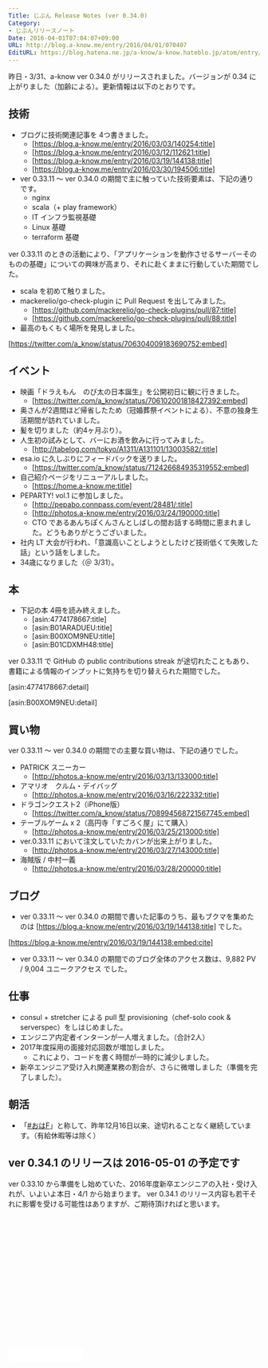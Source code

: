 ```yaml
---
Title: じぶん Release Notes (ver 0.34.0)
Category:
- じぶんリリースノート
Date: 2016-04-01T07:04:07+09:00
URL: http://blog.a-know.me/entry/2016/04/01/070407
EditURL: https://blog.hatena.ne.jp/a-know/a-know.hateblo.jp/atom/entry/10328537792369298619
---
```


昨日・3/31、a-know ver 0.34.0 がリリースされました。バージョンが 0.34 に上がりました（加齢による）。更新情報は以下のとおりです。




<!-- more -->




## 技術
* ブログに技術関連記事を 4つ書きました。
    * [https://blog.a-know.me/entry/2016/03/03/140254:title]
    * [https://blog.a-know.me/entry/2016/03/12/112621:title]
    * [https://blog.a-know.me/entry/2016/03/19/144138:title]
    * [https://blog.a-know.me/entry/2016/03/30/194506:title]
* ver 0.33.11 〜 ver 0.34.0 の期間で主に触っていた技術要素は、下記の通りです。
    * nginx
    * scala（+ play framework）
    * IT インフラ監視基礎
    * Linux 基礎
    * terraform 基礎


ver 0.33.11 のときの活動により、「アプリケーションを動作させるサーバーそのものの基礎」についての興味が高まり、それに赴くままに行動していた期間でした。


* scala を初めて触りました。
* mackerelio/go-check-plugin に Pull Request を出してみました。
    * [https://github.com/mackerelio/go-check-plugins/pull/87:title]
    * [https://github.com/mackerelio/go-check-plugins/pull/88:title]
* 最高のもくもく場所を発見しました。


[https://twitter.com/a_know/status/706304009183690752:embed]



## イベント

* 映画「ドラえもん　のび太の日本誕生」を公開初日に観に行きました。
    * [https://twitter.com/a_know/status/706102001818427392:embed]
* 奥さんが2週間ほど帰省したため（冠婚葬祭イベントによる）、不意の独身生活期間が訪れていました。
* 髪を切りました（約4ヶ月ぶり）。
* 人生初の試みとして、バーにお酒を飲みに行ってみました。
    * [http://tabelog.com/tokyo/A1311/A131101/13003582/:title]
* esa.io に久しぶりにフィードバックを送りました。
    * [https://twitter.com/a_know/status/712426684935319552:embed]
* 自己紹介ページをリニューアルしました。
    * [https://home.a-know.me:title]
* PEPARTY! vol.1 に参加しました。
    * [http://pepabo.connpass.com/event/28481/:title]
    * [http://photos.a-know.me/entry/2016/03/24/190000:title]
    * CTO であるあんちぽくんさんとしばしの間お話する時間に恵まれました。どうもありがとうございました。
* 社内 LT 大会が行われ、「意識高いことしようとしたけど技術低くて失敗した話」という話をしました。
* 34歳になりました（＠ 3/31）。



## 本
* 下記の本 4冊を読み終えました。
    * [asin:4774178667:title]
    * [asin:B01ARADUEU:title]
    * [asin:B00XOM9NEU:title]
    * [asin:B01CDXMH48:title]





ver 0.33.11 で GitHub の public contributions streak が途切れたこともあり、書籍による情報のインプットに気持ちを切り替えられた期間でした。




[asin:4774178667:detail]





[asin:B00XOM9NEU:detail]





## 買い物
ver 0.33.11 〜 ver 0.34.0 の期間での主要な買い物は、下記の通りでした。


* PATRICK スニーカー
    * [http://photos.a-know.me/entry/2016/03/13/133000:title]
* アマリオ　クルム・デイバッグ
    * [http://photos.a-know.me/entry/2016/03/16/222332:title]
* ドラゴンクエスト2（iPhone版）
    * [https://twitter.com/a_know/status/708994568721567745:embed]
* テーブルゲーム x 2（高円寺「すごろく屋」にて購入）
    * [http://photos.a-know.me/entry/2016/03/25/213000:title]
* ver.0.33.11 において注文していたカバンが出来上がりました。
    * [http://photos.a-know.me/entry/2016/03/27/143000:title]
* 海賊版 / 中村一義
    * [http://photos.a-know.me/entry/2016/03/28/200000:title]


## ブログ
* ver 0.33.11 〜 ver 0.34.0 の期間で書いた記事のうち、最もブクマを集めたのは [https://blog.a-know.me/entry/2016/03/19/144138:title] でした。




[https://blog.a-know.me/entry/2016/03/19/144138:embed:cite]




* ver 0.33.11 〜 ver 0.34.0 の期間でのブログ全体のアクセス数は、9,882 PV / 9,004 ユニークアクセス でした。



## 仕事

* consul + stretcher による pull 型 provisioning（chef-solo cook & serverspec）をしはじめました。
* エンジニア内定者インターンが一人増えました。（合計2人）
* 2017年度採用の面接対応回数が増加しました。
    * これにより、コードを書く時間が一時的に減少しました。
* 新卒エンジニア受け入れ関連業務の割合が、さらに微増しました（準備を完了しました）。



## 朝活

* 「[#おはF](https://twitter.com/hashtag/%E3%81%8A%E3%81%AFF?src=hash)」と称して、昨年12月16日以来、途切れることなく継続しています。（有給休暇等は除く）


## ver 0.34.1 のリリースは 2016-05-01 の予定です

ver 0.33.10 から準備をし始めていた、2016年度新卒エンジニアの入社・受け入れが、いよいよ本日・4/1  から始まります。
ver 0.34.1 のリリース内容も若干それに影響を受ける可能性はありますが、ご期待頂ければと思います。


<script async src="//pagead2.googlesyndication.com/pagead/js/adsbygoogle.js"></script>
<!-- article-bottom2 -->
<ins class="adsbygoogle"
     style="display:inline-block;width:300px;height:250px"
     data-ad-client="ca-pub-3463034538369189"
     data-ad-slot="5274552934"></ins>
<script>
(adsbygoogle = window.adsbygoogle || []).push({});
</script>


<iframe src="//blog.hatena.ne.jp/a-know/a-know.hateblo.jp/subscribe/iframe" allowtransparency="true" frameborder="0" scrolling="no" width="150" height="28"></iframe>
